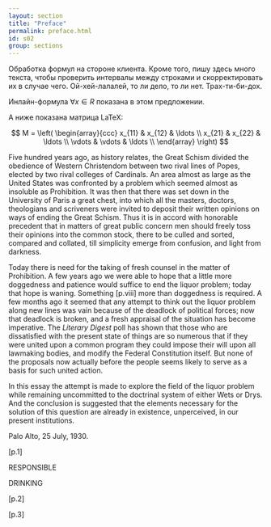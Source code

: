 ```yaml
---
layout: section
title: "Preface"
permalink: preface.html
id: s02
group: sections
---
```


Обработка формул на стороне клиента.
Кроме того, пишу здесь много текста, чтобы проверить интервалы
между строками и скорректировать их в случае чего. Ой-хей-лалалей,
то ли дело, то ли нет. Трах-ти-би-дох.

Инлайн-формула $\forall x \in R$ показана в этом предложении.

А ниже показана матрица LaTeX:

<center>
$$
M = \left( \begin{array}{ccc}
x_{11} & x_{12} & \ldots \\
x_{21} & x_{22} & \ldots \\
\vdots & \vdots & \ldots \\
\end{array} \right)
$$
</center>

Five hundred years ago, as history relates, the 
Great Schism divided the obedience of Western 
Christendom between two rival lines of Popes, 
elected by two rival colleges of Cardinals. An area 
almost as large as the United States was confronted 
by a problem which seemed almost as insoluble as 
Prohibition. It was then that there was set down in 
the University of Paris a great chest, into which 
all the masters, doctors, theologians and scriveners 
were invited to deposit their written opinions on 
ways of ending the Great Schism. Thus it is in 
accord with honorable precedent that in matters 
of great public concern men should freely toss their 
opinions into the common stock, there to be culled 
and sorted, compared and collated, till simplicity 
emerge from confusion, and light from darkness. 

Today there is need for the taking of fresh 
counsel in the matter of Prohibition. A few years 
ago we were able to hope that a little more doggedness and patience would suffice to end the liquor 
problem; today that hope is waning. Something 
\[p.viii\] 
more than doggedness is required. A few months 
ago it seemed that any attempt to think out the 
liquor problem along new lines was vain because 
of the deadlock of political forces; now that deadlock is broken, and a fresh appraisal of the situation has become imperative. The *Literary Digest* 
poll has shown that those who are dissatisfied with 
the present state of things are so numerous that if 
they were united upon a common program they 
could impose their will upon all lawmaking bodies, 
and modify the Federal Constitution itself. But 
none of the proposals now actually before the 
people seems likely to serve as a basis for such 
united action. 

In this essay the attempt is made to explore the 
field of the liquor problem while remaining uncommitted to the doctrinal system of either Wets or 
Drys. And the conclusion is suggested that the 
elements necessary for the solution of this question 
are already in existence, unperceived, in our present institutions. 

Palo Alto, 25 July, 1930. 

\[p.1\]  

RESPONSIBLE 

DRINKING 

\[p.2\]

\[p.3\]

